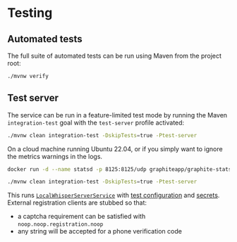 # Testing

## Automated tests

The full suite of automated tests can be run using Maven from the project root:

```sh
./mvnw verify
```

## Test server

The service can be run in a feature-limited test mode by running the Maven `integration-test`
goal with the `test-server` profile activated:

```sh
./mvnw clean integration-test -DskipTests=true -Ptest-server
```

On a cloud machine running Ubuntu 22.04, or if you simply want to ignore the metrics warnings in the logs.



```sh
docker run -d --name statsd -p 8125:8125/udp graphiteapp/graphite-statsd
```

```bash
./mvnw clean integration-test -DskipTests=true -Ptest-server
```

This runs [`LocalWhisperServerService`][lwss] with [test configuration][test.yml] and [secrets][test secrets]. External
registration clients are stubbed so that:

- a captcha requirement can be satisfied with `noop.noop.registration.noop`
- any string will be accepted for a phone verification code

[lwss]: service/src/test/java/org/whispersystems/textsecuregcm/LocalWhisperServerService.java

[test.yml]: service/src/test/resources/config/test.yml

[test secrets]: service/src/test/resources/config/test-secrets-bundle.yml
